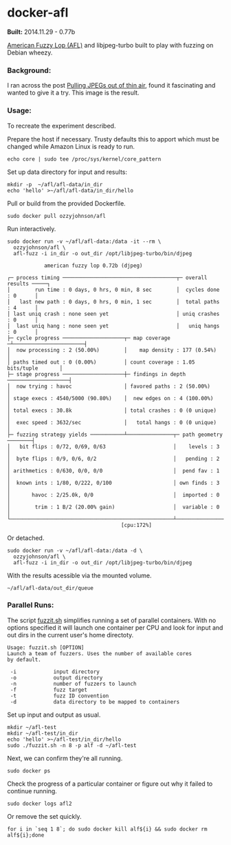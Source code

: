 docker-afl
==========

**Built:** 2014.11.29 - 0.77b
 
[American Fuzzy Lop (AFL)](http://lcamtuf.coredump.cx/afl/) and libjpeg-turbo built to play with fuzzing on Debian wheezy.

### Background:

I ran across the post [Pulling JPEGs out of thin air](http://lcamtuf.blogspot.com/2014/11/pulling-jpegs-out-of-thin-air.html), found it fascinating and wanted to give it a try. This image is the result.

### Usage:

To recreate the experiment described.

Prepare the host if necessary. Trusty defaults this to apport which must be changed while Amazon Linux is ready to run.

    echo core | sudo tee /proc/sys/kernel/core_pattern

Set up data directory for input and results:

    mkdir -p  ~/afl/afl-data/in_dir
    echo 'hello' >~/afl/afl-data/in_dir/hello

Pull or build from the provided Dockerfile.

    sudo docker pull ozzyjohnson/afl

Run interactively.

    sudo docker run -v ~/afl/afl-data:/data -it --rm \
      ozzyjohnson/afl \
      afl-fuzz -i in_dir -o out_dir /opt/libjpeg-turbo/bin/djpeg

    			american fuzzy lop 0.72b (djpeg)

    ┌─ process timing ─────────────────────────────────────┬─ overall results ─────┐
    │        run time : 0 days, 0 hrs, 0 min, 8 sec        │  cycles done : 0      │
    │   last new path : 0 days, 0 hrs, 0 min, 1 sec        │  total paths : 4      │
    │ last uniq crash : none seen yet                      │ uniq crashes : 0      │
    │  last uniq hang : none seen yet                      │   uniq hangs : 0      │
    ├─ cycle progress ────────────────────┬─ map coverage ─┴───────────────────────┤
    │  now processing : 2 (50.00%)        │    map density : 177 (0.54%)           │
    │ paths timed out : 0 (0.00%)         │ count coverage : 1.05 bits/tuple       │
    ├─ stage progress ────────────────────┼─ findings in depth ────────────────────┤
    │  now trying : havoc                 │ favored paths : 2 (50.00%)             │
    │ stage execs : 4540/5000 (90.80%)    │  new edges on : 4 (100.00%)            │
    │ total execs : 30.8k                 │ total crashes : 0 (0 unique)           │
    │  exec speed : 3632/sec              │   total hangs : 0 (0 unique)           │
    ├─ fuzzing strategy yields ───────────┴───────────────┬─ path geometry ────────┤
    │   bit flips : 0/72, 0/69, 0/63                      │    levels : 3          │
    │  byte flips : 0/9, 0/6, 0/2                         │   pending : 2          │
    │ arithmetics : 0/630, 0/0, 0/0                       │  pend fav : 1          │
    │  known ints : 1/80, 0/222, 0/100                    │ own finds : 3          │
    │       havoc : 2/25.0k, 0/0                          │  imported : 0          │
    │        trim : 1 B/2 (20.00% gain)                   │  variable : 0          │
    └─────────────────────────────────────────────────────┴────────────────────────┘
    								     [cpu:172%]

Or detached.

    sudo docker run -v ~/afl/afl-data:/data -d \
      ozzyjohnson/afl \
      afl-fuzz -i in_dir -o out_dir /opt/libjpeg-turbo/bin/djpeg

With the results acessible via the mounted volume.

    ~/afl/afl-data/out_dir/queue

### Parallel Runs:

The script [fuzzit.sh](https://github.com/ozzyjohnson/docker-afl/blob/master/fuzzit.sh) simplifies running a set of parallel containers. With no options specified it will launch one container per CPU and look for input and out dirs in the current user's home directoty.

    Usage: fuzzit.sh [OPTION]
    Launch a team of fuzzers. Uses the number of available cores
    by default.
     
     -i            input directory
     -o            output directory
     -n            number of fuzzers to launch
     -f            fuzz target
     -t            fuzz ID convention
     -d            data directory to be mapped to containers

Set up input and output as usual.

    mkdir ~/afl-test
    mkdir ~/afl-test/in_dir
    echo 'hello' >~/afl-test/in_dir/hello
    sudo ./fuzzit.sh -n 8 -p alf -d ~/afl-test

Next, we can confirm they're all running.

    sudo docker ps

Check the progress of a particular container or figure out why it failed to continue running.

    sudo docker logs afl2

Or remove the set quickly.

    for i in `seq 1 8`; do sudo docker kill alf${i} && sudo docker rm alf${i};done
